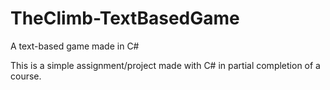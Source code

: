 # TheClimb-TextBasedGame
A text-based game made in C#


This is a simple assignment/project made with C# in partial completion of a course.

